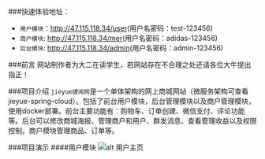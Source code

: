 ###快速体验地址：  
- `用户模块`：<http://47.115.118.34/user>(用户名密码：test-123456)
- `商户模块`: <http://47.115.118.34/mer>(用户名密码：adidas-123456)
- `后台模块`: <http://47.115.118.34/admin>(用户名密码：admin-123456)

###前言
网站制作者为大二在读学生，若网站存在不合理之处还请各位大牛提出指正！

###项目介绍
`jieyue捷阅网`是一个单体架构的网上商城网站（微服务架构可查看jieyue-spring-cloud）。包括了前台用户模块，后台管理模块以及商户管理模块，使用docker部署。前台主要功能有：购物车、订单创建、微信支付、评论功能等。后台可以修改商城海报、管理商户和用户、群发消息、查看管理收益以及权限控制。商户模块管理商品、订单等。

###项目演示
####用户模块
![alt 用户主页]('mdimgs/userhome.png')